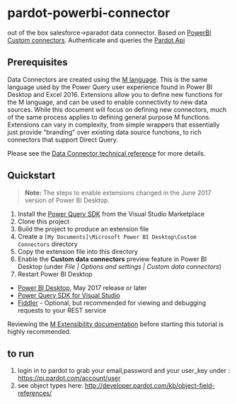 # pardot-powerbi-connector
out of the box salesforce->paradot data connector.
Based on [PowerBI Custom connectors](https://github.com/Microsoft/DataConnectors).
Authenticate and queries the [Pardot Api](http://developer.pardot.com/#official-pardot-api-documentation) 

## Prerequisites
Data Connectors are created using the [M language](https://msdn.microsoft.com/library/mt211003.aspx). This is the same language used by the Power Query user experience found in Power BI Desktop and Excel 2016. Extensions allow you to define new functions for the M language, and can be used to enable connectivity to new data sources. While this document will focus on defining new connectors, much of the same process applies to defining general purpose M functions. Extensions can vary in complexity, from simple wrappers that essentially just provide "branding" over existing data source functions, to rich connectors that support Direct Query.

Please see the [Data Connector technical reference](docs/m-extensions.md) for more details.

## Quickstart

> **Note:** The steps to enable extensions changed in the June 2017 version of Power BI Desktop.

1. Install the [Power Query SDK](https://aka.ms/powerquerysdk) from the Visual Studio Marketplace
2. Clone this  project
3. Build the project to produce an extension file
4. Create a `[My Documents]\Microsoft Power BI Desktop\Custom Connectors` directory
5. Copy the extension file into this directory
6. Enable the **Custom data connectors** preview feature in Power BI Desktop (under *File | Options and settings | Custom data connectors*)
7. Restart Power BI Desktop


* [Power BI Desktop](https://www.microsoft.com/en-us/download/details.aspx?id=45331), May 2017 release or later
* [Power Query SDK for Visual Studio](https://aka.ms/powerquerysdk)
* [Fiddler](http://www.telerik.com/fiddler) - Optional, but recommended for viewing and debugging requests to your REST service

Reviewing the [M Extensibility documentation](../../docs/m-extensions.md) before starting this tutorial is highly recommended.

## to run 
1. login in to pardot to grab your email,password and your user_key under : https://pi.pardot.com/account/user
1. see object types here: http://developer.pardot.com/kb/object-field-references/

